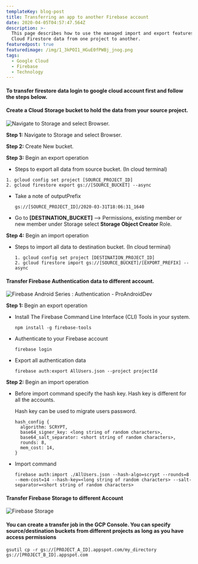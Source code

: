 ```yaml
---
templateKey: blog-post
title: Transferring an app to another Firebase account
date: 2020-04-05T04:57:47.564Z
description: >-
  This page describes how to use the managed import and export features to move
  Cloud Firestore data from one project to another. 
featuredpost: true
featuredimage: /img/1_3kPOI1_HGuE0fPWBj_jnog.png
tags:
  - Google Cloud
  - Firebase
  - Technology
---
```

#### To transfer firestore data login to google cloud account first and follow the steps below.

#### Create a Cloud Storage bucket to hold the data from your source project.

![Navigate to Storage and select Browser.](/img/browser.PNG)

**Step 1:** Navigate to Storage and select Browser.

**Step 2:** Create New bucket.

**Step 3:** Begin an export operation

* Steps to export all data from source bucket. (In cloud terminal)

```apex
1. gcloud config set project [SOURCE_PROJECT_ID]
2. gcloud firestore export gs://[SOURCE_BUCKET] --async
```

* Take a note of outputPrefix

  `gs://[SOURCE_PROJECT_ID]/2020-03-31T18:06:31_1640`
* Go to **\[DESTINATION_BUCKET]** --> Permissions, existing member or new member under Storage select **Storage Object Creator** Role.

**Step 4:** Begin an import operation

* Steps to import all data to destination bucket. (In cloud terminal)

  ```
  1. gcloud config set project [DESTINATION_PROJECT_ID]
  2. gcloud firestore import gs://[SOURCE_BUCKET]/[EXPORT_PREFIX] --async
  ```

#### **Transfer Firebase Authentication data to different account.**

<!--StartFragment-->

![Firebase Android Series : Authentication - ProAndroidDev](https://miro.medium.com/max/1024/1*zTdZMxbTkVdXCOoZlXLnsg.png)

<!--EndFragment-->

**Step 1:** Begin an export operation

* Install The Firebase Command Line Interface (CLI) Tools in your system.

    `npm install -g firebase-tools`
* Authenticate to your Firebase account

  `firebase login`
* Export all authentication data

  `firebase auth:export AllUsers.json --project projectId`

**Step 2:** Begin an import operation

* Before import command specify the hash key. Hash key is different for all the accounts.

  Hash key can be used to migrate users password.

  ```
  hash_config {
    algorithm: SCRYPT,
    base64_signer_key: <long string of random characters>,
    base64_salt_separator: <short string of random characters>,
    rounds: 8,
    mem_cost: 14,
  }
  ```
* Import command 

  ```
  firebase auth:import ./AllUsers.json --hash-algo=scrypt --rounds=8 --mem-cost=14 --hash-key=<long string of random characters> --salt-separator=<short string of random characters>
  ```

#### Transfer Firebase Storage to different Account

![Firebase   Storage](/img/storage.png)

#### You can create a transfer job in the GCP Console. You can specify source/destination buckets from different projects as long as you have access permissions

```
gsutil cp -r gs://[PROJECT_A_ID].appspot.com/my_directory gs://[PROJECT_B_ID].appspot.com
```
